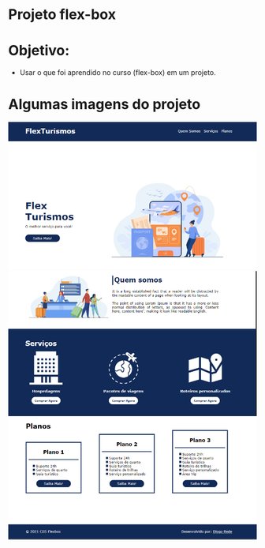 # Projeto flex-box

# Objetivo:
- Usar o que foi aprendido no curso (flex-box) em um projeto.

# Algumas imagens do projeto
![teste](https://github.com/DiogoRede/dio-bootcamp/blob/main/Projetos/flex-projeto/images/tela01.png)
![teste](https://github.com/DiogoRede/dio-bootcamp/blob/main/Projetos/flex-projeto/images/tela02.png)
![teste](https://github.com/DiogoRede/dio-bootcamp/blob/main/Projetos/flex-projeto/images/tela03.png)
